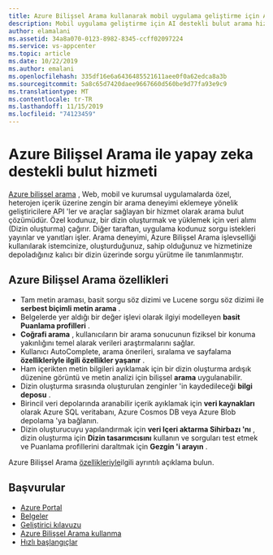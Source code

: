 ```yaml
---
title: Azure Bilişsel Arama kullanarak mobil uygulama geliştirme için AI destekli bulut arama hizmeti
description: Mobil uygulama geliştirme için AI destekli bulut arama hizmetini kullanmak üzere bir hizmet hakkında bilgi edinin.
author: elamalani
ms.assetid: 34a8a070-0123-8982-8345-ccff02097224
ms.service: vs-appcenter
ms.topic: article
ms.date: 10/22/2019
ms.author: emalani
ms.openlocfilehash: 335df16e6a6436485521611aee0f0a62edca8a3b
ms.sourcegitcommit: 5a8c65d7420daee9667660d560be9d77fa93e9c9
ms.translationtype: MT
ms.contentlocale: tr-TR
ms.lasthandoff: 11/15/2019
ms.locfileid: "74123459"
---
```

# <a name="ai-powered-cloud-service-with-azure-cognitive-search"></a>Azure Bilişsel Arama ile yapay zeka destekli bulut hizmeti
[Azure bilişsel arama](https://azure.microsoft.com/services/search/) , Web, mobil ve kurumsal uygulamalarda özel, heterojen içerik üzerine zengin bir arama deneyimi eklemeye yönelik geliştiricilere API 'ler ve araçlar sağlayan bir hizmet olarak arama bulut çözümüdür. Özel kodunuz, bir dizin oluşturmak ve yüklemek için veri alımı (Dizin oluşturma) çağırır. Diğer taraftan, uygulama kodunuz sorgu istekleri yayınlar ve yanıtları işler. Arama deneyimi, Azure Bilişsel Arama işlevselliği kullanılarak istemcinize, oluşturduğunuz, sahip olduğunuz ve hizmetinize depoladığınız kalıcı bir dizin üzerinde sorgu yürütme ile tanımlanmıştır.

## <a name="azure-cognitive-search-features"></a>Azure Bilişsel Arama özellikleri
- Tam metin araması, basit sorgu söz dizimi ve Lucene sorgu söz dizimi ile **serbest biçimli metin arama** .
- Belgelerde yer aldığı bir değer işlevi olarak ilgiyi modelleyen **basit Puanlama profilleri** .
- **Coğrafi arama** , kullanıcıların bir arama sonucunun fiziksel bir konuma yakınlığını temel alarak verileri araştırmalarını sağlar.
- Kullanıcı AutoComplete, arama önerileri, sıralama ve sayfalama **özellikleriyle ilgili özellikler yaşanır** .
- Ham içerikten metin bilgileri ayıklamak için bir dizin oluşturma ardışık düzenine görüntü ve metin analizi için bilişsel **arama** uygulanabilir.
- Dizin oluşturma sırasında oluşturulan zenginler 'in kaydedileceği **bilgi deposu** .
- Birincil veri depolarında aranabilir içerik ayıklamak için **veri kaynakları** olarak Azure SQL veritabanı, Azure Cosmos DB veya Azure Blob depolama 'ya bağlanın.
- Dizin oluşturucuyu yapılandırmak için **veri Içeri aktarma Sihirbazı 'nı** , dizin oluşturma için **Dizin tasarımcısını** kullanın ve sorguları test etmek ve Puanlama profillerini daraltmak için **Gezgin 'i arayın** .

Azure Bilişsel Arama [özellikleriyle](/azure/search/search-what-is-azure-search#feature-descriptions)ilgili ayrıntılı açıklama bulun.

## <a name="references"></a>Başvurular
- [Azure Portal](https://portal.azure.com) 
- [Belgeler](/azure/search/)
- [Geliştirici kılavuzu](https://azure.microsoft.com/resources/iot-developers-guide/)
- [Azure Bilişsel Arama kullanma](/azure/search/search-what-is-azure-search#how-to-use-azure-cognitive-search)
- [Hızlı başlangıçlar](/azure/search/search-create-service-portal)

  